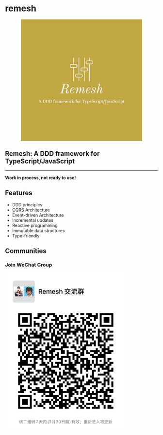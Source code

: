 # remesh

<img src="./assets/Remesh-logos.jpeg" width=400 style="display:block;margin:10px auto" />

## Remesh: A DDD framework for TypeScript/JavaScript

<hr />

**Work in process, not ready to use!**

## Features

- DDD principles
- CQRS Architecture
- Event-driven Architecture
- Incremental updates
- Reactive programming
- Immutable data structures
- Type-friendly

## Communities

### Join WeChat Group

<img src="./assets/wechat-group.jpg" width=400 />
